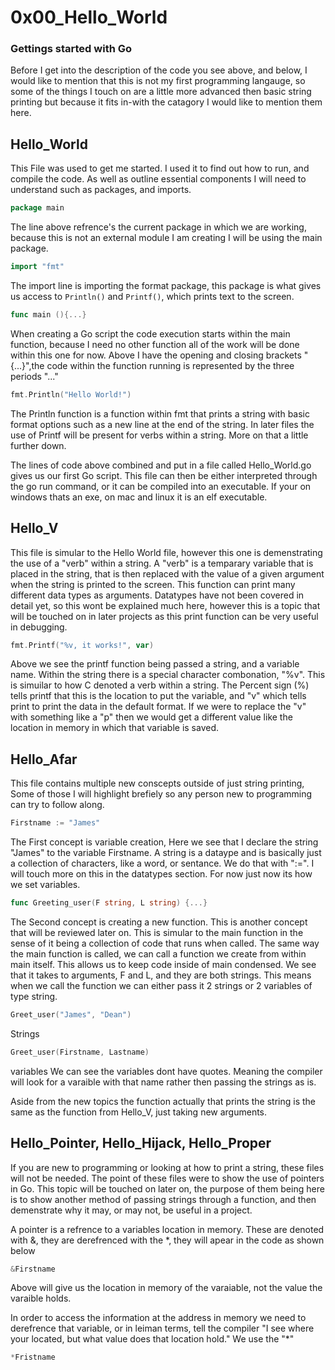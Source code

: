 # 0x00_Hello_World
### Gettings started with Go
Before I get into the description of the code you see above, and below, I would like to mention that this is not my first programming langauge, so some of the things I touch on are a little more advanced then basic string printing but because it fits in-with the catagory I would like to mention them here.

## Hello_World
This File was used to get me started. I used it to find out how to run, and compile the code. As well as outline essential components I will need to understand such as packages, and imports.

```go
package main
```

The line above refrence's the current package in which we are working, because this is not an external module I am creating I will be using the main package.

```go
import "fmt"
```

The import line is importing the format package, this package is what gives us access to ```Println()``` and ```Printf()```, which prints text to the screen.

```go
func main (){...}
```

When creating a Go script the code execution starts within the main function, because I need no other function all of the work will be done within this one for now. Above I have the opening and closing brackets "{...}",the code within the function running is represented by the three periods "..."

```go
fmt.Println("Hello World!")
```
The Println function is a function within fmt that prints a string with basic format options such as a new line at the end of the string. In later files the use of Printf will be present for verbs within a string. More on that a little further down.

The lines of code above combined and put in a file called Hello_World.go gives us our first Go script. This file can then be either interpreted through the go run command, or it can be compiled into an executable. If your on windows thats an exe, on mac and linux it is an elf executable.

## Hello_V
This file is simular to the Hello World file, however this one is demenstrating the use of a "verb" within a string. A "verb" is a temparary variable that is placed in the string, that is then replaced with the value of a given argument when the string is printed to the screen. This function can print many different data types as arguments. Datatypes have not been covered in detail yet, so this wont be explained much here, however this is a topic that will be touched on in later projects as this print function can be very useful in debugging.

```go
fmt.Printf("%v, it works!", var)
```

Above we see the printf function being passed a string, and a variable name. Within the string there is a special character combonation, "%v". This is simuilar to how C denoted a verb within a string. The Percent sign (%) tells printf that this is the location to put the variable, and "v" which tells print to print the data in the default format. If we were to replace the "v" with something like a "p" then we would get a different value like the location in memory in which that variable is saved.

## Hello_Afar
This file contains multiple new conscepts outside of just string printing, Some of those I will highlight brefiely so any person new to programming can try to follow along.

```go
Firstname := "James"
```
The First concept is variable creation, Here we see that I declare the string "James" to the variable Firstname. A string is a dataype and is basically just a collection of characters, like a word, or sentance. We do that with ":=". I will touch more on this in the datatypes section. For now just now its how we set variables.

```go
func Greeting_user(F string, L string) {...}
```
The Second concept is creating a new function. This is another concept that will be reviewed later on. This is simular to the main function in the sense of it being a collection of code that runs when called. The same way the main function is called, we can call a function we create from within main itself. This allows us to keep code inside of main condensed. We see that it takes to arguments, F and L, and they are both strings. This means when we call the function we can either pass it 2 strings or 2 variables of type string.
```go
Greet_user("James", "Dean")
```
Strings
```go
Greet_user(Firstname, Lastname)
```
variables
We can see the variables dont have quotes. Meaning the compiler will look for a varaible with that name rather then passing the strings as is.

Aside from the new topics the function actually that prints the string is the same as the function from Hello_V, just taking new arguments.

## Hello_Pointer, Hello_Hijack, Hello_Proper
If you are new to programming or looking at how to print a string, these files will not be needed. The point of these files were to show the use of pointers in Go. This topic will be touched on later on, the purpose of them being here is to show another method of passing strings through a function, and then demenstrate why it may, or may not, be useful in a project.

A pointer is a refrence to a variables location in memory. These are denoted with &, they are derefrenced with the *, they will apear in the code as shown below
```go
&Firstname
```
Above will give us the location in memory of the varaiable, not the value the varaible holds.

In order to access the information at the address in memory we need to derefrence that variable, or in leiman terms, tell the compiler "I see where your located, but what value does that location hold." We use the "*"
```go
*Fristname
```
